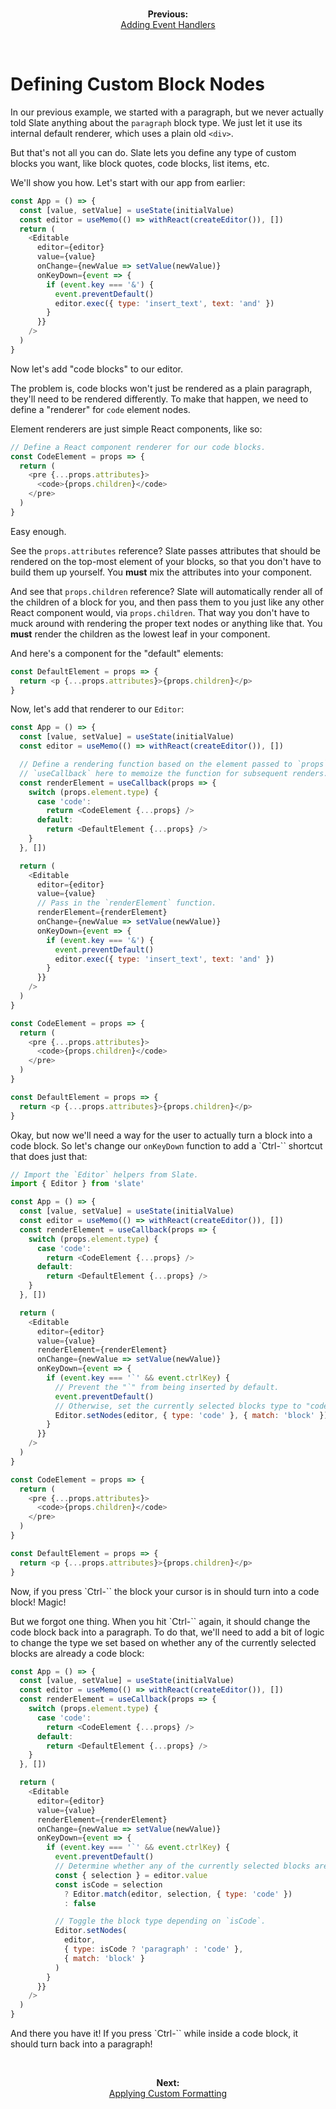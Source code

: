 <br/>
<p align="center"><strong>Previous:</strong><br/><a href="./adding-event-handlers.md">Adding Event Handlers</a></p>
<br/>

# Defining Custom Block Nodes

In our previous example, we started with a paragraph, but we never actually told Slate anything about the `paragraph` block type. We just let it use its internal default renderer, which uses a plain old `<div>`.

But that's not all you can do. Slate lets you define any type of custom blocks you want, like block quotes, code blocks, list items, etc.

We'll show you how. Let's start with our app from earlier:

```js
const App = () => {
  const [value, setValue] = useState(initialValue)
  const editor = useMemo(() => withReact(createEditor()), [])
  return (
    <Editable
      editor={editor}
      value={value}
      onChange={newValue => setValue(newValue)}
      onKeyDown={event => {
        if (event.key === '&') {
          event.preventDefault()
          editor.exec({ type: 'insert_text', text: 'and' })
        }
      }}
    />
  )
}
```

Now let's add "code blocks" to our editor.

The problem is, code blocks won't just be rendered as a plain paragraph, they'll need to be rendered differently. To make that happen, we need to define a "renderer" for `code` element nodes.

Element renderers are just simple React components, like so:

```js
// Define a React component renderer for our code blocks.
const CodeElement = props => {
  return (
    <pre {...props.attributes}>
      <code>{props.children}</code>
    </pre>
  )
}
```

Easy enough.

See the `props.attributes` reference? Slate passes attributes that should be rendered on the top-most element of your blocks, so that you don't have to build them up yourself. You **must** mix the attributes into your component.

And see that `props.children` reference? Slate will automatically render all of the children of a block for you, and then pass them to you just like any other React component would, via `props.children`. That way you don't have to muck around with rendering the proper text nodes or anything like that. You **must** render the children as the lowest leaf in your component.

And here's a component for the "default" elements:

```js
const DefaultElement = props => {
  return <p {...props.attributes}>{props.children}</p>
}
```

Now, let's add that renderer to our `Editor`:

```js
const App = () => {
  const [value, setValue] = useState(initialValue)
  const editor = useMemo(() => withReact(createEditor()), [])

  // Define a rendering function based on the element passed to `props`. We use
  // `useCallback` here to memoize the function for subsequent renders.
  const renderElement = useCallback(props => {
    switch (props.element.type) {
      case 'code':
        return <CodeElement {...props} />
      default:
        return <DefaultElement {...props} />
    }
  }, [])

  return (
    <Editable
      editor={editor}
      value={value}
      // Pass in the `renderElement` function.
      renderElement={renderElement}
      onChange={newValue => setValue(newValue)}
      onKeyDown={event => {
        if (event.key === '&') {
          event.preventDefault()
          editor.exec({ type: 'insert_text', text: 'and' })
        }
      }}
    />
  )
}

const CodeElement = props => {
  return (
    <pre {...props.attributes}>
      <code>{props.children}</code>
    </pre>
  )
}

const DefaultElement = props => {
  return <p {...props.attributes}>{props.children}</p>
}
```

Okay, but now we'll need a way for the user to actually turn a block into a code block. So let's change our `onKeyDown` function to add a `Ctrl-\`` shortcut that does just that:

```js
// Import the `Editor` helpers from Slate.
import { Editor } from 'slate'

const App = () => {
  const [value, setValue] = useState(initialValue)
  const editor = useMemo(() => withReact(createEditor()), [])
  const renderElement = useCallback(props => {
    switch (props.element.type) {
      case 'code':
        return <CodeElement {...props} />
      default:
        return <DefaultElement {...props} />
    }
  }, [])

  return (
    <Editable
      editor={editor}
      value={value}
      renderElement={renderElement}
      onChange={newValue => setValue(newValue)}
      onKeyDown={event => {
        if (event.key === '`' && event.ctrlKey) {
          // Prevent the "`" from being inserted by default.
          event.preventDefault()
          // Otherwise, set the currently selected blocks type to "code".
          Editor.setNodes(editor, { type: 'code' }, { match: 'block' })
        }
      }}
    />
  )
}

const CodeElement = props => {
  return (
    <pre {...props.attributes}>
      <code>{props.children}</code>
    </pre>
  )
}

const DefaultElement = props => {
  return <p {...props.attributes}>{props.children}</p>
}
```

Now, if you press `Ctrl-\`` the block your cursor is in should turn into a code block! Magic!

But we forgot one thing. When you hit `Ctrl-\`` again, it should change the code block back into a paragraph. To do that, we'll need to add a bit of logic to change the type we set based on whether any of the currently selected blocks are already a code block:

```js
const App = () => {
  const [value, setValue] = useState(initialValue)
  const editor = useMemo(() => withReact(createEditor()), [])
  const renderElement = useCallback(props => {
    switch (props.element.type) {
      case 'code':
        return <CodeElement {...props} />
      default:
        return <DefaultElement {...props} />
    }
  }, [])

  return (
    <Editable
      editor={editor}
      value={value}
      renderElement={renderElement}
      onChange={newValue => setValue(newValue)}
      onKeyDown={event => {
        if (event.key === '`' && event.ctrlKey) {
          event.preventDefault()
          // Determine whether any of the currently selected blocks are code blocks.
          const { selection } = editor.value
          const isCode = selection
            ? Editor.match(editor, selection, { type: 'code' })
            : false

          // Toggle the block type depending on `isCode`.
          Editor.setNodes(
            editor,
            { type: isCode ? 'paragraph' : 'code' },
            { match: 'block' }
          )
        }
      }}
    />
  )
}
```

And there you have it! If you press `Ctrl-\`` while inside a code block, it should turn back into a paragraph!

<br/>
<p align="center"><strong>Next:</strong><br/><a href="./04-applying-custom-formatting.md">Applying Custom Formatting</a></p>
<br/>
